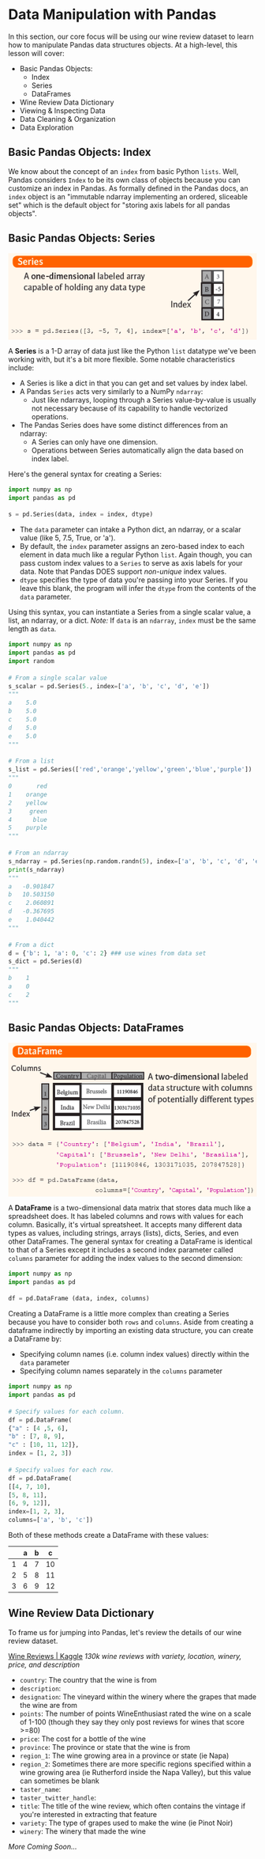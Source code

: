<!---
{"next": "Topics/data_viz.md","title": "Data Manipulation"}
-->

# Data Manipulation with Pandas

In this section, our core focus will be using our wine review dataset to learn how to manipulate Pandas data structures objects. At a high-level, this lesson will cover:

* Basic Pandas Objects:
	* Index
	* Series
	* DataFrames
* Wine Review Data Dictionary
* Viewing & Inspecting Data
* Data Cleaning & Organization
* Data Exploration

## Basic Pandas Objects: Index

We know about the concept of an `index` from basic Python `lists`. Well, Pandas considers `Index` to be its own class of objects because you can customize an index in Pandas. As formally defined in the Pandas docs, an `index` object is an "immutable ndarray implementing an ordered, sliceable set" which is the default object for "storing axis labels for all pandas objects".

## Basic Pandas Objects: Series

<img src="../../../assets/pd_series.png" style="margin: 0 auto; display: block;"/>

A **Series** is a 1-D array of data just like the Python `list` datatype we've been working with, but it's a bit more flexible. Some notable characteristics include:

* A Series is like a dict in that you can get and set values by index label.
* A Pandas `Series` acts very similarly to a NumPy `ndarray`:
	* Just like ndarrays, looping through a Series value-by-value is usually not necessary because of its capability to handle vectorized operations.
* The Pandas Series does have some distinct differences from an ndarray:
	* A Series can only have one dimension.
	* Operations between Series automatically align the data based on index label.

Here's the general syntax for creating a Series:

```python
import numpy as np
import pandas as pd

s = pd.Series(data, index = index, dtype)
```

* The `data` parameter can intake a Python dict, an ndarray, or a scalar value (like 5, 7.5, True, or 'a').
* By default, the `index` parameter assigns an zero-based index to each element in data much like a regular Python `list`. Again though, you can pass custom index values to a `Series` to serve as axis labels for your data. Note that Pandas DOES support *non-unique* index values. 
* `dtype` specifies the type of data you're passing into your Series. If you leave this blank, the program will infer the `dtype` from the contents of the `data` parameter.

Using this syntax, you can instantiate a Series from a single scalar value, a list, an ndarray, or a dict. *Note:* If `data` is an `ndarray`, `index` must be the same length as `data`.

```python
import numpy as np
import pandas as pd
import random

# From a single scalar value
s_scalar = pd.Series(5., index=['a', 'b', 'c', 'd', 'e'])
"""
a    5.0
b    5.0
c    5.0
d    5.0
e    5.0
"""

# From a list
s_list = pd.Series(['red','orange','yellow','green','blue','purple'])
"""
0       red
1    orange
2    yellow
3     green
4      blue
5    purple
"""

# From an ndarray
s_ndarray = pd.Series(np.random.randn(5), index=['a', 'b', 'c', 'd', 'e'])
print(s_ndarray)
"""
a   -0.901847
b   10.503150
c    2.060891
d   -0.367695
e    1.040442
"""

# From a dict
d = {'b': 1, 'a': 0, 'c': 2} ### use wines from data set
s_dict = pd.Series(d)
"""
b    1
a    0
c    2
"""
```

## Basic Pandas Objects: DataFrames

<img src="../../../assets/pd_dataframe.png" style="margin: 0 auto; display: block;"/>


A **DataFrame** is a two-dimensional data matrix that stores data much like a spreadsheet does. It has labeled columns and rows with values for each column. Basically, it's virtual spreatsheet. It accepts many different data types as values, including strings, arrays (lists), dicts, Series, and even other DataFrames. The general syntax for creating a DataFrame is identical to that of a Series except it includes a second index parameter called `columns` parameter for adding the index values to the second dimension:

```python
import numpy as np
import pandas as pd

df = pd.DataFrame (data, index, columns)
```

Creating a DataFrame is a little more complex than creating a Series because you have to consider both `rows` and `columns`. Aside from creating a dataframe indirectly by importing an existing data structure, you can create a DataFrame by:

* Specifying column names (i.e. column index values) directly within the `data` parameter
* Specifying column names separately in the `columns` parameter

```python
import numpy as np
import pandas as pd

# Specify values for each column.
df = pd.DataFrame(
{"a" : [4 ,5, 6],
"b" : [7, 8, 9],
"c" : [10, 11, 12]},
index = [1, 2, 3])

# Specify values for each row.
df = pd.DataFrame(
[[4, 7, 10],
[5, 8, 11],
[6, 9, 12]],
index=[1, 2, 3],
columns=['a', 'b', 'c'])
```

Both of these methods create a DataFrame with these values:

|    | a | b | c  |
|----|---|---|----|
|  1 | 4 | 7 | 10 |
|  2 | 5 | 8 | 11 |
|  3 | 6 | 9 | 12 |

## Wine Review Data Dictionary

To frame us for jumping into Pandas, let's review the details of our wine review dataset.

[Wine Reviews | Kaggle](https://www.kaggle.com/zynicide/wine-reviews/)
*130k wine reviews with variety, location, winery, price, and description* 

* `country`: The country that the wine is from
* `description`:
* `designation`: The vineyard within the winery where the grapes that made the wine are from
* `points`: The number of points WineEnthusiast rated the wine on a scale of 1-100 (though they say they only post reviews for wines that score >=80)
* `price`: The cost for a bottle of the wine
* `province`: The province or state that the wine is from
* `region_1`: The wine growing area in a province or state (ie Napa)
* `region_2`: Sometimes there are more specific regions specified within a wine growing area (ie Rutherford inside the Napa Valley), but this value can sometimes be blank
* `taster_name`: 
* `taster_twitter_handle`: 
* `title`: The title of the wine review, which often contains the vintage if you're interested in extracting that feature
* `variety`: The type of grapes used to make the wine (ie Pinot Noir)
* `winery`: The winery that made the wine

*More Coming Soon...*


